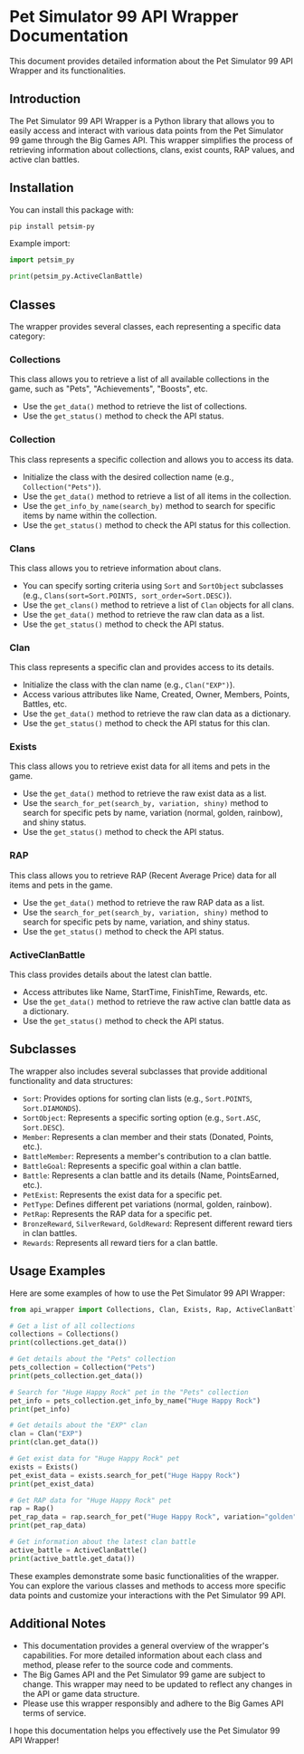 # Pet Simulator 99 API Wrapper Documentation

This document provides detailed information about the Pet Simulator 99 API Wrapper and its functionalities.

## Introduction

The Pet Simulator 99 API Wrapper is a Python library that allows you to easily access and interact with various data points from the Pet Simulator 99 game through the Big Games API. This wrapper simplifies the process of retrieving information about collections, clans, exist counts, RAP values, and active clan battles.

## Installation

You can install this package with:
```bash
pip install petsim-py
```

Example import:
```py
import petsim_py

print(petsim_py.ActiveClanBattle)
```

## Classes

The wrapper provides several classes, each representing a specific data category:

### Collections

This class allows you to retrieve a list of all available collections in the game, such as "Pets", "Achievements", "Boosts", etc.

- Use the `get_data()` method to retrieve the list of collections.
- Use the `get_status()` method to check the API status.

### Collection

This class represents a specific collection and allows you to access its data.

- Initialize the class with the desired collection name (e.g., `Collection("Pets")`).
- Use the `get_data()` method to retrieve a list of all items in the collection.
- Use the `get_info_by_name(search_by)` method to search for specific items by name within the collection.
- Use the `get_status()` method to check the API status for this collection.

### Clans

This class allows you to retrieve information about clans.

- You can specify sorting criteria using `Sort` and `SortObject` subclasses (e.g., `Clans(sort=Sort.POINTS, sort_order=Sort.DESC)`).
- Use the `get_clans()` method to retrieve a list of `Clan` objects for all clans.
- Use the `get_data()` method to retrieve the raw clan data as a list.
- Use the `get_status()` method to check the API status.

### Clan

This class represents a specific clan and provides access to its details.

- Initialize the class with the clan name (e.g., `Clan("EXP")`).
- Access various attributes like Name, Created, Owner, Members, Points, Battles, etc.
- Use the `get_data()` method to retrieve the raw clan data as a dictionary.
- Use the `get_status()` method to check the API status for this clan.

### Exists

This class allows you to retrieve exist data for all items and pets in the game.

- Use the `get_data()` method to retrieve the raw exist data as a list.
- Use the `search_for_pet(search_by, variation, shiny)` method to search for specific pets by name, variation (normal, golden, rainbow), and shiny status.
- Use the `get_status()` method to check the API status.

### RAP

This class allows you to retrieve RAP (Recent Average Price) data for all items and pets in the game.

- Use the `get_data()` method to retrieve the raw RAP data as a list.
- Use the `search_for_pet(search_by, variation, shiny)` method to search for specific pets by name, variation, and shiny status.
- Use the `get_status()` method to check the API status.

### ActiveClanBattle

This class provides details about the latest clan battle.

- Access attributes like Name, StartTime, FinishTime, Rewards, etc.
- Use the `get_data()` method to retrieve the raw active clan battle data as a dictionary.
- Use the `get_status()` method to check the API status.

## Subclasses

The wrapper also includes several subclasses that provide additional functionality and data structures:

- `Sort`: Provides options for sorting clan lists (e.g., `Sort.POINTS`, `Sort.DIAMONDS`).
- `SortObject`: Represents a specific sorting option (e.g., `Sort.ASC`, `Sort.DESC`).
- `Member`: Represents a clan member and their stats (Donated, Points, etc.).
- `BattleMember`: Represents a member's contribution to a clan battle.
- `BattleGoal`: Represents a specific goal within a clan battle.
- `Battle`: Represents a clan battle and its details (Name, PointsEarned, etc.).
- `PetExist`: Represents the exist data for a specific pet.
- `PetType`: Defines different pet variations (normal, golden, rainbow).
- `PetRap`: Represents the RAP data for a specific pet.
- `BronzeReward`, `SilverReward`, `GoldReward`: Represent different reward tiers in clan battles.
- `Rewards`: Represents all reward tiers for a clan battle.

## Usage Examples

Here are some examples of how to use the Pet Simulator 99 API Wrapper:

```python
from api_wrapper import Collections, Clan, Exists, Rap, ActiveClanBattle

# Get a list of all collections
collections = Collections()
print(collections.get_data())

# Get details about the "Pets" collection
pets_collection = Collection("Pets")
print(pets_collection.get_data())

# Search for "Huge Happy Rock" pet in the "Pets" collection
pet_info = pets_collection.get_info_by_name("Huge Happy Rock")
print(pet_info)

# Get details about the "EXP" clan
clan = Clan("EXP")
print(clan.get_data())

# Get exist data for "Huge Happy Rock" pet
exists = Exists()
pet_exist_data = exists.search_for_pet("Huge Happy Rock")
print(pet_exist_data)

# Get RAP data for "Huge Happy Rock" pet
rap = Rap()
pet_rap_data = rap.search_for_pet("Huge Happy Rock", variation="golden", shiny=True)
print(pet_rap_data)

# Get information about the latest clan battle
active_battle = ActiveClanBattle()
print(active_battle.get_data())
```

These examples demonstrate some basic functionalities of the wrapper. You can explore the various classes and methods to access more specific data points and customize your interactions with the Pet Simulator 99 API.

## Additional Notes

- This documentation provides a general overview of the wrapper's capabilities. For more detailed information about each class and method, please refer to the source code and comments.
- The Big Games API and the Pet Simulator 99 game are subject to change. This wrapper may need to be updated to reflect any changes in the API or game data structure.
- Please use this wrapper responsibly and adhere to the Big Games API terms of service.

I hope this documentation helps you effectively use the Pet Simulator 99 API Wrapper!

